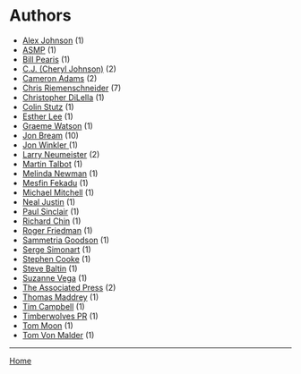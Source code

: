# Authors

  * [Alex Johnson](./alex-johnson/) (1)
  * [ASMP](./asmp/) (1)
  * [Bill Pearis](./bill-pearis/) (1)
  * [C.J. (Cheryl Johnson)](./c-j-cheryl-johnson/) (2)
  * [Cameron Adams](./cameron-adams/) (2)
  * [Chris Riemenschneider](./chris-riemenschneider/) (7)
  * [Christopher DiLella](./christopher-dilella/) (1)
  * [Colin Stutz](./colin-stutz/) (1)
  * [Esther Lee](./esther-lee/) (1)
  * [Graeme Watson](./graeme-watson/) (1)
  * [Jon Bream](./jon-bream/) (10)
  * [Jon Winkler ](./jon-winkler/) (1)
  * [Larry Neumeister](./larry-neumeister/) (2)
  * [Martin Talbot](./martin-talbot/) (1)
  * [Melinda Newman](./melinda-newman/) (1)
  * [Mesfin Fekadu](./mesfin-fekadu/) (1)
  * [Michael Mitchell](./michael-mitchell/) (1)
  * [Neal Justin](./neal-justin/) (1)
  * [Paul Sinclair](./paul-sinclair/) (1)
  * [Richard Chin](./richard-chin/) (1)
  * [Roger Friedman](./roger-friedman/) (1)
  * [Sammetria Goodson](./sammetria-goodson/) (1)
  * [Serge Simonart](./serge-simonart/) (1)
  * [Stephen Cooke](./stephen-cooke/) (1)
  * [Steve Baltin](./steve-baltin/) (1)
  * [Suzanne Vega](./suzanne-vega/) (1)
  * [The Associated Press](./the-associated-press/) (2)
  * [Thomas Maddrey](./thomas-maddrey/) (1)
  * [Tim Campbell](./tim-campbell/) (1)
  * [Timberwolves PR](./timberwolves-pr/) (1)
  * [Tom Moon](./tom-moon/) (1)
  * [Tom Von Malder](./tom-von-malder/) (1)

----

[Home](../)

